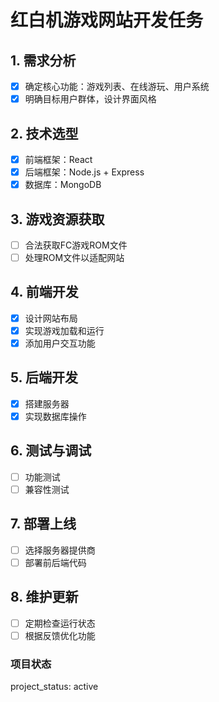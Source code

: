 # 红白机游戏网站开发任务

## 1. 需求分析
- [x] 确定核心功能：游戏列表、在线游玩、用户系统
- [x] 明确目标用户群体，设计界面风格

## 2. 技术选型
- [x] 前端框架：React
- [x] 后端框架：Node.js + Express
- [x] 数据库：MongoDB

## 3. 游戏资源获取
- [ ] 合法获取FC游戏ROM文件
- [ ] 处理ROM文件以适配网站

## 4. 前端开发
- [x] 设计网站布局
- [x] 实现游戏加载和运行
- [x] 添加用户交互功能

## 5. 后端开发
- [x] 搭建服务器
- [x] 实现数据库操作

## 6. 测试与调试
- [ ] 功能测试
- [ ] 兼容性测试

## 7. 部署上线
- [ ] 选择服务器提供商
- [ ] 部署前后端代码

## 8. 维护更新
- [ ] 定期检查运行状态
- [ ] 根据反馈优化功能

### 项目状态
project_status: active